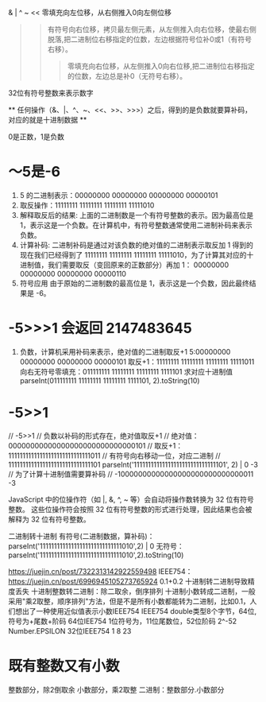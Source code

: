 &
|
^
~
<< 零填充向左位移，从右侧推入0向左侧位移
>> 有符号向右位移，拷贝最左侧元素，从左侧推入向右位移，使最右侧脱落,把二进制位右移指定的位数，左边根据符号位补0或1（有符号右移）。
>>> 零填充向右位移，从左侧推入0向右位移,把二进制位右移指定的位数，左边总是补0（无符号右移）。

32位有符号整数来表示数字

** 任何操作（&、|、^、~、<<、>>、>>>）之后，得到的是负数就要算补码，对应的就是十进制数据 **


0是正数，1是负数

# ～5是-6
1. 5 的二进制表示：00000000 00000000 00000000 00000101
2. 取反操作：11111111 11111111 11111111 11111010
3. 解释取反后的结果: 上面的二进制数是一个有符号整数的表示。因为最高位是 1，表示这是一个负数。在计算机中，有符号整数通常使用二进制补码来表示负数。
4. 计算补码:
二进制补码是通过对该负数的绝对值的二进制表示取反加 1 得到的
现在我们已经得到了 11111111 11111111 11111111 11111010，为了计算其对应的十进制值，我们需要取反（变回原来的正数部分）再加 1：
00000000 00000000 00000000 00000110
5. 符号应用
由于原始的二进制数的最高位是 1，表示这是一个负数，因此最终结果是 -6。


# -5>>>1 会返回 2147483645
1. 负数，计算机采用补码来表示，绝对值的二进制取反+1
5:00000000 00000000 00000000 00000101
取反+1：11111111 11111111 11111111 11111011
向右无符号零填充：011111111 11111111 11111111 1111101
求对应十进制值
parseInt(011111111 11111111 11111111 1111101, 2).toString(10)

# -5>>1
// -5>>1
// 负数以补码的形式存在，绝对值取反+1
// 绝对值：00000000000000000000000000000101
// 取反+1：11111111111111111111111111111011
// 有符号向右移动一位，对应二进制
// 11111111111111111111111111111101
parseInt('11111111111111111111111111111101', 2) | 0 -3
// 为了计算十进制值需要算补码
// -10000000000000000000000000000011   -3



JavaScript 中的位操作符（如 |, &, ^, ~ 等）会自动将操作数转换为 32 位有符号整数。
这些位操作符会按照 32 位有符号整数的形式进行处理，因此结果也会被解释为 32 位有符号整数。

二进制转十进制
有符号(二进制数据，算补码)：parseInt('11111111111111111111111111111010',2) | 0
无符号：parseInt('11111111111111111111111111111010',2).toString(10)


https://juejin.cn/post/7322313142922559498
IEEE754：https://juejin.cn/post/6996945105273765924
0.1+0.2
十进制转二进制导致精度丢失
十进制整数转二进制：除二取余，倒序排列
十进制小数转成二进制，一般采用"乘2取整，顺序排列"方法，但是不是所有小数都能转为二进制，比如0.1，人们想出了一种使用近似值表示小数IEEE754
IEEE754 double类型8个字节，64位,符号为+尾数+阶码
64位IEE754
1位符号为，11位尾数位，52位阶码
2^-52  Number.EPSILON
32位IEEE754
1 8 23


# 既有整数又有小数
整数部分，除2倒取余
小数部分，乘2取整
二进制：整数部分.小数部分
